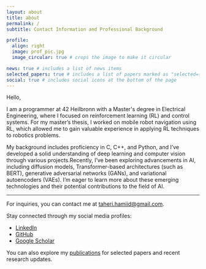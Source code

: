 ```yaml
---
layout: about
title: about
permalink: /
subtitle: Contact Information and Professional Background

profile:
  align: right
  image: prof_pic.jpg
  image_circular: true # crops the image to make it circular

news: true # includes a list of news items
selected_papers: true # includes a list of papers marked as "selected={true}"
social: true # includes social icons at the bottom of the page
---
```


Hello,

I am a programmer at 42 Heilbronn with a Master's degree in Electrical Engineering, where I focused on reinforcement learning (RL) and control systems. For my master’s thesis, I worked on mobile robot navigation using RL, which allowed me to gain valuable experience in applying RL techniques to robotics problems.

My background includes proficiency in C, C++, and Python, and I’ve developed a solid understanding of deep learning and computer vision through various projects.Recently, I’ve been exploring advancements in AI, including diffusion models, Transformer-based architectures (such as BERT), generative adversarial networks (GANs), and variational autoencoders (VAEs). I’m eager to learn more about these emerging technologies and their potential contributions to the field of AI.

---

For inquiries, you can contact me at taheri.hamiid@gmail.com.

Stay connected through my social media profiles:

- [LinkedIn](https://linkedin.com/in/hamiid-taheri)
- [GitHub](https://github.com/hamidthri)
- [Google Scholar](https://scholar.google.com/citations?user=lsBUB9QAAAAJ&hl=en)

You can also explore my [publications](/hamidthri/publications/) for selected papers and recent research updates.

